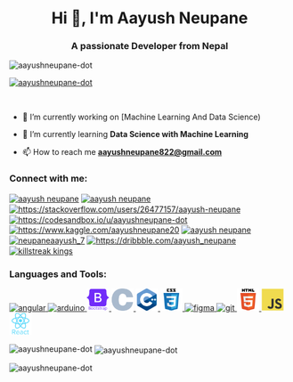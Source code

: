 <h1 align="center">Hi 👋, I'm Aayush Neupane</h1>
<h3 align="center">A passionate Developer  from Nepal</h3>

<p align="left"> <img src="https://komarev.com/ghpvc/?username=aayushneupane-dot&label=Profile%20views&color=0e75b6&style=flat" alt="aayushneupane-dot" /> </p>

<p align="left"> <a href="https://github.com/ryo-ma/github-profile-trophy"><img src="https://github-profile-trophy.vercel.app/?username=aayushneupane-dot" alt="aayushneupane-dot" /></a> </p>

<p align="left"> <a href="https://twitter.com/" target="blank"><img src="https://img.shields.io/twitter/follow/?logo=twitter&style=for-the-badge" alt="" /></a> </p>

- 🔭 I’m currently working on [Machine Learning And Data Science)

- 🌱 I’m currently learning **Data Science with Machine Learning**

- 📫 How to reach me **aayushneupane822@gmail.com**

<h3 align="left">Connect with me:</h3>
<p align="left">
<a href="https://codepen.io/aayush neupane" target="blank"><img align="center" src="https://raw.githubusercontent.com/rahuldkjain/github-profile-readme-generator/master/src/images/icons/Social/codepen.svg" alt="aayush neupane" height="30" width="40" /></a>
<a href="https://linkedin.com/in/aayush neupane" target="blank"><img align="center" src="https://raw.githubusercontent.com/rahuldkjain/github-profile-readme-generator/master/src/images/icons/Social/linked-in-alt.svg" alt="aayush neupane" height="30" width="40" /></a>
<a href="https://stackoverflow.com/users/https://stackoverflow.com/users/26477157/aayush-neupane" target="blank"><img align="center" src="https://raw.githubusercontent.com/rahuldkjain/github-profile-readme-generator/master/src/images/icons/Social/stack-overflow.svg" alt="https://stackoverflow.com/users/26477157/aayush-neupane" height="30" width="40" /></a>
<a href="https://codesandbox.com/https://codesandbox.io/u/aayushneupane-dot" target="blank"><img align="center" src="https://raw.githubusercontent.com/rahuldkjain/github-profile-readme-generator/master/src/images/icons/Social/codesandbox.svg" alt="https://codesandbox.io/u/aayushneupane-dot" height="30" width="40" /></a>
<a href="https://kaggle.com/https://www.kaggle.com/aayushneupane20" target="blank"><img align="center" src="https://raw.githubusercontent.com/rahuldkjain/github-profile-readme-generator/master/src/images/icons/Social/kaggle.svg" alt="https://www.kaggle.com/aayushneupane20" height="30" width="40" /></a>
<a href="https://fb.com/aayush neupane" target="blank"><img align="center" src="https://raw.githubusercontent.com/rahuldkjain/github-profile-readme-generator/master/src/images/icons/Social/facebook.svg" alt="aayush neupane" height="30" width="40" /></a>
<a href="https://instagram.com/neupaneaayush_7" target="blank"><img align="center" src="https://raw.githubusercontent.com/rahuldkjain/github-profile-readme-generator/master/src/images/icons/Social/instagram.svg" alt="neupaneaayush_7" height="30" width="40" /></a>
<a href="https://dribbble.com/https://dribbble.com/aayush_neupane" target="blank"><img align="center" src="https://raw.githubusercontent.com/rahuldkjain/github-profile-readme-generator/master/src/images/icons/Social/dribbble.svg" alt="https://dribbble.com/aayush_neupane" height="30" width="40" /></a>
<a href="https://www.youtube.com/c/killstreak kings" target="blank"><img align="center" src="https://raw.githubusercontent.com/rahuldkjain/github-profile-readme-generator/master/src/images/icons/Social/youtube.svg" alt="killstreak kings" height="30" width="40" /></a>
</p>

<h3 align="left">Languages and Tools:</h3>
<p align="left"> <a href="https://angular.io" target="_blank" rel="noreferrer"> <img src="https://angular.io/assets/images/logos/angular/angular.svg" alt="angular" width="40" height="40"/> </a> <a href="https://www.arduino.cc/" target="_blank" rel="noreferrer"> <img src="https://cdn.worldvectorlogo.com/logos/arduino-1.svg" alt="arduino" width="40" height="40"/> </a> <a href="https://getbootstrap.com" target="_blank" rel="noreferrer"> <img src="https://raw.githubusercontent.com/devicons/devicon/master/icons/bootstrap/bootstrap-plain-wordmark.svg" alt="bootstrap" width="40" height="40"/> </a> <a href="https://www.cprogramming.com/" target="_blank" rel="noreferrer"> <img src="https://raw.githubusercontent.com/devicons/devicon/master/icons/c/c-original.svg" alt="c" width="40" height="40"/> </a> <a href="https://www.w3schools.com/cpp/" target="_blank" rel="noreferrer"> <img src="https://raw.githubusercontent.com/devicons/devicon/master/icons/cplusplus/cplusplus-original.svg" alt="cplusplus" width="40" height="40"/> </a> <a href="https://www.w3schools.com/css/" target="_blank" rel="noreferrer"> <img src="https://raw.githubusercontent.com/devicons/devicon/master/icons/css3/css3-original-wordmark.svg" alt="css3" width="40" height="40"/> </a> <a href="https://www.figma.com/" target="_blank" rel="noreferrer"> <img src="https://www.vectorlogo.zone/logos/figma/figma-icon.svg" alt="figma" width="40" height="40"/> </a> <a href="https://git-scm.com/" target="_blank" rel="noreferrer"> <img src="https://www.vectorlogo.zone/logos/git-scm/git-scm-icon.svg" alt="git" width="40" height="40"/> </a> <a href="https://www.w3.org/html/" target="_blank" rel="noreferrer"> <img src="https://raw.githubusercontent.com/devicons/devicon/master/icons/html5/html5-original-wordmark.svg" alt="html5" width="40" height="40"/> </a> <a href="https://developer.mozilla.org/en-US/docs/Web/JavaScript" target="_blank" rel="noreferrer"> <img src="https://raw.githubusercontent.com/devicons/devicon/master/icons/javascript/javascript-original.svg" alt="javascript" width="40" height="40"/> </a> <a href="https://reactjs.org/" target="_blank" rel="noreferrer"> <img src="https://raw.githubusercontent.com/devicons/devicon/master/icons/react/react-original-wordmark.svg" alt="react" width="40" height="40"/> </a> </p>

<p><img align="left" src="https://github-readme-stats.vercel.app/api/top-langs?username=aayushneupane-dot&show_icons=true&locale=en&layout=compact" alt="aayushneupane-dot" /></p>

<p>&nbsp;<img align="center" src="https://github-readme-stats.vercel.app/api?username=aayushneupane-dot&show_icons=true&locale=en" alt="aayushneupane-dot" /></p>

<p><img align="center" src="https://github-readme-streak-stats.herokuapp.com/?user=aayushneupane-dot&" alt="aayushneupane-dot" /></p>
